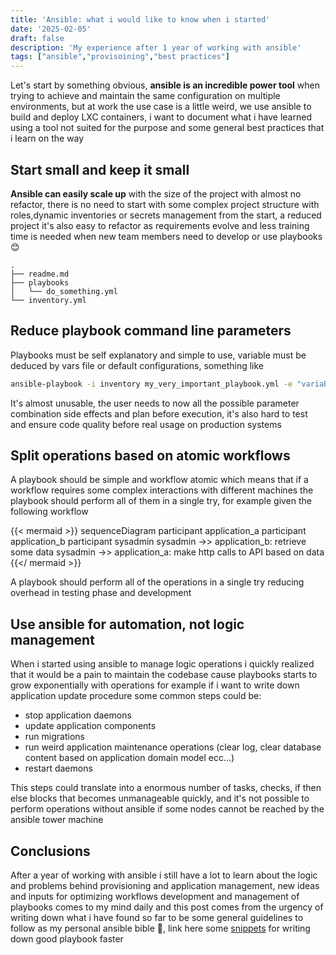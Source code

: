 ```yaml
---
title: 'Ansible: what i would like to know when i started'
date: '2025-02-05'
draft: false
description: 'My experience after 1 year of working with ansible'
tags: ["ansible","provisoining","best practices"]
---
```


Let's start by something obvious, **ansible is an incredible power tool** when trying to achieve and maintain the same configuration on multiple environments, but at work the use case is a little weird, we use ansible to build and deploy LXC containers, i want to document what i have learned using a tool not suited for the purpose and some general best practices that i learn on the way

## Start small and keep it small

**Ansible can easily scale up** with the size of the project with almost no refactor, there is no need to start with some complex project structure with roles,dynamic inventories or secrets management from the start, a reduced project it's also easy to refactor as requirements evolve and less training time is needed when new team members need to develop or use playbooks 😊

```
.
├── readme.md
├── playbooks
│   └── do_something.yml
└── inventory.yml
```

## Reduce playbook command line parameters

Playbooks must be self explanatory and simple to use, variable must be deduced by vars file or default configurations, something like

```bash
ansible-playbook -i inventory my_very_important_playbook.yml -e "variable1=foo" -e "variable2=foo" -e "variable3=foo" ...
```

It's almost unusable, the user needs to now all the possible parameter combination side effects and plan before execution, it's also hard to test and ensure code quality before real usage on production systems

## Split operations based on atomic workflows

A playbook should be simple and workflow atomic which means that if a workflow requires some complex interactions with different machines the playbook should perform all of them in a single try, for example given the following workflow

{{< mermaid >}}
sequenceDiagram
participant application_a
participant application_b
participant sysadmin
sysadmin ->> application_b: retrieve some data
sysadmin ->> application_a: make http calls to API based on data
{{</ mermaid >}}

A playbook should perform all of the operations in a single try reducing overhead in testing phase and development

## Use ansible for automation, not logic management

When i started using ansible to manage logic operations i quickly realized that it would be a pain to maintain the codebase cause playbooks starts to grow exponentially with operations for example if i want to write down application update procedure some common steps could be:

- stop application daemons
- update application components
- run migrations
- run weird application maintenance operations (clear log, clear database content based on application domain model ecc...)
- restart daemons

This steps could translate into a enormous number of tasks, checks, if then else blocks that becomes unmanageable quickly, and it's not possible to perform operations without ansible if some nodes cannot be reached by the ansible tower machine

## Conclusions

After a year of working with ansible i still have a lot to learn about the logic and problems behind provisioning and application management, new ideas and inputs for optimizing workflows development and management of playbooks comes to my mind daily and this post comes from the urgency of writing down what i have found so far to be some general guidelines to follow as my personal ansible bible 📖, link here some [snippets](bible.md) for writing down good playbook faster
